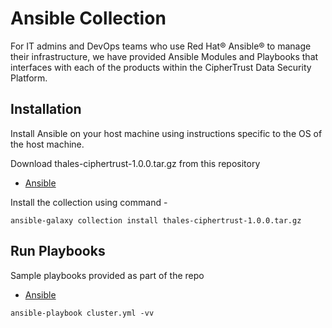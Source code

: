 # Ansible Collection
For IT admins and DevOps teams who use Red Hat® Ansible® to manage their infrastructure, we have provided Ansible Modules and Playbooks that interfaces with each of the products within the CipherTrust Data Security Platform.

## Installation
Install Ansible on your host machine using instructions specific to the OS of the host machine.

Download thales-ciphertrust-1.0.0.tar.gz from this repository
* [Ansible](Ansible/thales/ciphertrust/)

Install the collection using command -
```
ansible-galaxy collection install thales-ciphertrust-1.0.0.tar.gz
```

## Run Playbooks
Sample playbooks provided as part of the repo
* [Ansible](Ansible/playbooks/)
```
ansible-playbook cluster.yml -vv
```
